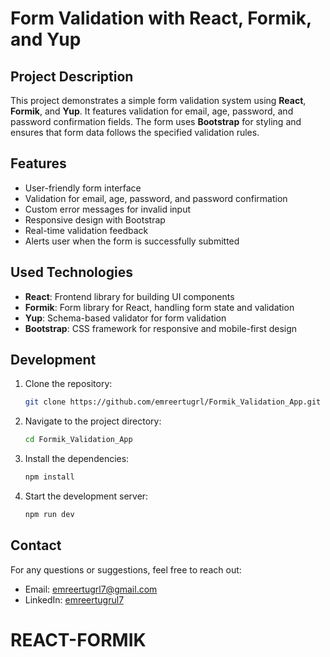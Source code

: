 # Form Validation with React, Formik, and Yup

## Project Description

This project demonstrates a simple form validation system using **React**, **Formik**, and **Yup**. It features validation for email, age, password, and password confirmation fields. The form uses **Bootstrap** for styling and ensures that form data follows the specified validation rules.

## Features

- User-friendly form interface
- Validation for email, age, password, and password confirmation
- Custom error messages for invalid input
- Responsive design with Bootstrap
- Real-time validation feedback
- Alerts user when the form is successfully submitted

## Used Technologies

- **React**: Frontend library for building UI components
- **Formik**: Form library for React, handling form state and validation
- **Yup**: Schema-based validator for form validation
- **Bootstrap**: CSS framework for responsive and mobile-first design

## Development

1. Clone the repository:
   ```bash
   git clone https://github.com/emreertugrl/Formik_Validation_App.git
   ```
2. Navigate to the project directory:

   ```bash
   cd Formik_Validation_App
   ```

3. Install the dependencies:

   ```bash
   npm install
   ```

4. Start the development server:

   ```bash
   npm run dev
   ```

## Contact

For any questions or suggestions, feel free to reach out:

- Email: emreertugrl7@gmail.com
- LinkedIn: [emreertugrul7](https://www.linkedin.com/in/emreertugrul7/)
# REACT-FORMIK
